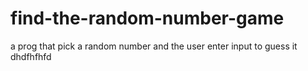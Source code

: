 # find-the-random-number-game
a prog that pick a random number and the user enter input to guess it
dhdfhfhfd
